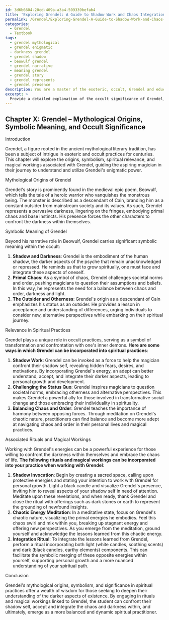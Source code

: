```yaml
---
id: 3d6b6604-20cd-409a-a3a4-509339befab4
title: 'Exploring Grendel: A Guide to Shadow Work and Chaos Integration'
permalink: /Grendel/Exploring-Grendel-A-Guide-to-Shadow-Work-and-Chaos-Integration/
categories:
  - Grendel
  - Textbook
tags:
  - grendel mythological
  - grendel enigmatic
  - darkness grendel
  - grendel shadow
  - beowulf grendel
  - grendel narrative
  - meaning grendel
  - grendel story
  - grendel represents
  - grendel presence
description: You are a master of the esoteric, occult, Grendel and education, you have written many textbooks on the subject in ways that provide students with rich and deep understanding of the subject. You are being asked to write textbook-like sections on a topic and you do it with full context, explainability, and reliability in accuracy to the true facts of the topic at hand, in a textbook style that a student would easily be able to learn from, in a rich, engaging, and contextual way. Always include relevant context (such as formulas and history), related concepts, and in a way that someone can gain deep insights from.
excerpt: > 
  Provide a detailed explanation of the occult significance of Grendel, including its mythological origins, symbolic meaning, relevance in spiritual practices, and associated rituals or magical workings. Use this information to create an informative lesson or section for a comprehensive grimoire, which can guide students or initiates in deepening their understanding of Grendel's role within occult practices.
---
```

## Chapter X: Grendel – Mythological Origins, Symbolic Meaning, and Occult Significance

Introduction

Grendel, a figure rooted in the ancient mythological literary tradition, has been a subject of intrigue in esoteric and occult practices for centuries. This chapter will explore the origins, symbolism, spiritual relevance, and magical workings associated with Grendel, guiding the aspiring magician in their journey to understand and utilize Grendel's enigmatic power.

Mythological Origins of Grendel

Grendel's story is prominently found in the medieval epic poem, Beowulf, which tells the tale of a heroic warrior who vanquishes the monstrous being. The monster is described as a descendant of Cain, branding him as a constant outsider from mainstream society and its values. As such, Grendel represents a pervasive darkness, lingering on the fringes, embodying primal chaos and base instincts. His presence forces the other characters to confront the darkness within themselves.

Symbolic Meaning of Grendel

Beyond his narrative role in Beowulf, Grendel carries significant symbolic meaning within the occult:

1. **Shadow and Darkness**: Grendel is the embodiment of the human shadow, the darker aspects of the psyche that remain unacknowledged or repressed. He reminds us that to grow spiritually, one must face and integrate these aspects of oneself.
2. **Primal Chaos**: As a symbol of chaos, Grendel challenges societal norms and order, pushing magicians to question their assumptions and beliefs. In this way, he represents the need for a balance between chaos and order, darkness and light.
3. **The Outsider and Otherness**: Grendel's origin as a descendant of Cain emphasizes his status as an outsider. He provides a lesson in acceptance and understanding of differences, urging individuals to consider new, alternative perspectives while embarking on their spiritual journey.

Relevance in Spiritual Practices

Grendel plays a unique role in occult practices, serving as a symbol of transformation and confrontation with one's inner demons. **Here are some ways in which Grendel can be incorporated into spiritual practices**:

1. **Shadow Work**: Grendel can be invoked as a force to help the magician confront their shadow self, revealing hidden fears, desires, and motivations. By incorporating Grendel's energy, an adept can better understand, accept, and integrate their darker aspects, leading to personal growth and development.
2. **Challenging the Status Quo**: Grendel inspires magicians to question societal norms, embracing otherness and alternative perspectives. This makes Grendel a powerful ally for those involved in transformative social change and those embracing their individuality in spirituality.
3. **Balancing Chaos and Order**: Grendel teaches the importance of harmony between opposing forces. Through meditation on Grendel's chaotic nature, practitioners can find balance and become more adept at navigating chaos and order in their personal lives and magical practices.

Associated Rituals and Magical Workings

Working with Grendel's energies can be a powerful experience for those willing to confront the darkness within themselves and embrace the chaos of life. **The following rituals and magical workings can be incorporated into your practice when working with Grendel**:

1. **Shadow Invocation**: Begin by creating a sacred space, calling upon protective energies and stating your intention to work with Grendel for personal growth. Light a black candle and visualize Grendel's presence, inviting him to reveal aspects of your shadow self in need of attention. Meditate upon these revelations, and when ready, thank Grendel and close the ritual with offerings such as dark stones or earth to represent the grounding of newfound insights.
2. **Chaotic Energy Meditation**: In a meditative state, focus on Grendel's chaotic nature, visualizing the primal energies he embodies. Feel this chaos swirl and mix within you, breaking up stagnant energy and offering new perspectives. As you emerge from the meditation, ground yourself and acknowledge the lessons learned from this chaotic energy.
3. **Integration Ritual**: To integrate the lessons learned from Grendel, perform a ritual incorporating both light (white candles, soothing scents) and dark (black candles, earthy elements) components. This can facilitate the symbolic merging of these opposite energies within yourself, supporting personal growth and a more nuanced understanding of your spiritual path.

Conclusion

Grendel's mythological origins, symbolism, and significance in spiritual practices offer a wealth of wisdom for those seeking to deepen their understanding of the darker aspects of existence. By engaging in rituals and magical workings linked to Grendel, the student can confront their shadow self, accept and integrate the chaos and darkness within, and ultimately, emerge as a more balanced and dynamic spiritual practitioner.
